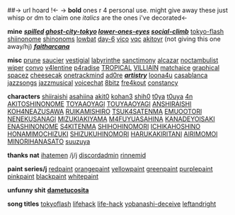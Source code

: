 ##-> url hoard !<-
-> **bold** ones r 4 personal use.
might give away these just whisp or dm to claim one
*italics* are the ones i've decorated<-

**mine**
***[**spilled**](https://rentry.co/spilled)
[**ghost-city-tokyo**](https://rentry.co/ghost-city-tokyo)
[**lower-ones-eyes**](https://rentry.co/lower-ones-eyes)
[**social-climb**](https://rentry.co/social-climb)***
[tokyo-flash](https://rentry.co/tokyo-flash)
[shiinonome](https://rentry.co/shiinonome)
[shinonoms](https://rentry.co/shinonoms)
[lowbat](https://rentry.co/lowbat)
[day-6](https://rentry.co/day-6)
[vico](https://rentry.co/vico)
[vqc](https://rentry.co/vqc)
[akitoyr](https://rentry.co/akitoyr) (not giving this one away/hj)
***[faitharcana](https://rentry.co/faitharcana)***

**misc**
[prune](https://rentry.co/prune)
[saucier](https://rentry.co/saucier)
[vestigial](https://rentry.co/vestigial)
[labyrinthe](https://rentry.co/labyrinthe)
[sanctimony](https://rentry.co/sanctimony)
[alcazar](https://rentry.co/alcazar)
[noctambulist](https://rentry.co/noctambulist)
[wiper](https://rentry.co/wiper)
[convo](https://rentry.co/convo)
[v4lentine](https://rentry.co/v4lentine)
[p4radise](https://rentry.co/p4radise)
[TROPlCAL](https://rentry.co/TROPlCAL)
[VlLLIAIN](https://rentry.co/VlLLIAIN)
[matchaice](https://rentry.co/matchaice)
[graphical](https://rentry.co/graphical)
[spacez](https://rentry.co/spacez)
[cheesecak](https://rentry.co/cheesecak)
[onetrackmind](https://rentry.co/onetrackmind)
[ad0re](https://rentry.co/ad0re)
***[artistry](https://rentry.co/artistry)***
[loona4u](https://rentry.co/loona4u)
[casablanca](https://rentry.co/casablanca)
[jazzsongs](https://rentry.co/jazzsongs)
[jazzmusical](https://rentry.co/jazzmusical)
[voicechat](https://rentry.co/voicechat)
[8bitz](https://rentry.co/8bitz)
[fre4kout](https://rentry.co/fre4kout)
[constancy](https://rentry.co/constancy)

**characters**
[shiiraishi](https://rentry.co/shiiraishi)
[asahiina](https://rentry.co/asahiina)
[akit0](https://rentry.co/akit0)
[kohan3](https://rentry.co/kohan3)
[shih0](https://rentry.co/shih0)
[t0ya](https://rentry.co/t0ya)
[t0uya](https://rentry.co/t0uya)
[4n](https://rentry.co/4n)
[AKlTOSHINONOME](https://rentry.co/AKlTOSHINONOME)
[TOYAAOYAGl](https://rentry.co/TOYAAOYAGl)
[TOUYAAOYAGl](https://rentry.co/TOUYAAOYAGl)
[ANSHlRAISHI](https://rentry.co/ANSHlRAISHI)
[KOH4NEAZUSAWA](https://rentry.co/KOH4NEAZUSAWA)
[RUIKAMlSHIRO](https://rentry.co/RUIKAMlSHIRO)
[TSUK4SATENMA](https://rentry.co/TSUK4SATENMA)
[EMUOOTORl](https://rentry.co/EMUOOTORl)
[NENEKUSANAGl](https://rentry.co/NENEKUSANAGl)
[MlZUKIAKIYAMA](https://rentry.co/MlZUKIAKIYAMA)
[M4FUYUASAHINA](https://rentry.co/M4FUYUASAHINA)
[KANADEYOlSAKI](https://rentry.co/KANADEYOlSAKI)
[ENASHlNONOME](HTTPS://RENTRY.COENASHlNONOME)
[S4KITENMA](https://rentry.co/S4KITENMA)
[SHlHOHINOMORI](https://rentry.co/SHlHOHINOMORI)
[ICHIKAHOSHlNO](https://rentry.co/ICHIKAHOSHlNO)
[HONAMlMOCHIZUKI](https://rentry.co/HONAMlMOCHIZUKI)
[SHlZUKUHINOMORI](https://rentry.co/SHlZUKUHINOMORI)
[HARUKAKlRITANI](https://rentry.co/HARUKAKlRITANI)
[AIRIMOMOl](https://rentry.co/AIRIMOMOl)
[MINORlHANASATO](https://rentry.co/MINORlHANASATO)
[suuzuya](https://rentry.co/suuzuya)

**thanks nat**
[ihatemen](https://rentry.co/ihatemen)  /j/j 
[discordadmin](https://rentry.co/discordadmin)
[rinnemid](https://rentry.co/rinnemid)

**paint series/j**
[redpaint](https://rentry.co/redpaint)
[orangepaint](https://rentry.co/orangepaint)
[yellowpaint](https://rentry.co/yellowpaint)
[greenpaint](https://rentry.co/greenpaint)
[purplepaint](https://rentry.co/purplepaint)
[pinkpaint](https://rentry.co/pinkpaint)
[blackpaint](https://rentry.co/blackpaint)
[whitepaint](https://rentry.co/whitepaint)

**unfunny shit**
[**dametucosita**](https://rentry.co/dametucosita)

**song titles**
[tokyoflash](https://rentry.co/tokyoflash)
[lifehack](https://rentry.co/lifehack)
[life-hack](https://rentry.co/life-hack)
[yobanashi-deceive](https://rentry.co/yobanashi-deceive)
[leftandright](https://rentry.co/leftandright)